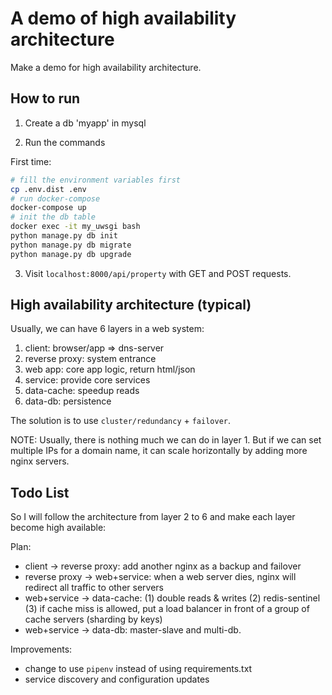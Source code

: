# A demo of high availability architecture
Make a demo for high availability architecture. 

## How to run

1. Create a db 'myapp' in mysql

2. Run the commands

First time: 
```bash
# fill the environment variables first
cp .env.dist .env
# run docker-compose
docker-compose up
# init the db table
docker exec -it my_uwsgi bash
python manage.py db init
python manage.py db migrate
python manage.py db upgrade
```

3. Visit `localhost:8000/api/property` with GET and POST requests. 

## High availability architecture (typical)

Usually, we can have 6 layers in a web system: 

1. client: browser/app => dns-server
2. reverse proxy: system entrance
3. web app: core app logic, return html/json
4. service: provide core services
5. data-cache: speedup reads
6. data-db: persistence

The solution is to use `cluster/redundancy` + `failover`. 

NOTE: Usually, there is nothing much we can do in layer 1. But if we can set multiple IPs for a domain name, it can scale horizontally by adding more nginx servers. 

## Todo List

So I will follow the architecture from layer 2 to 6 and make each layer become high available: 

Plan: 
* client -> reverse proxy: add another nginx as a backup and failover
* reverse proxy -> web+service: when a web server dies, nginx will redirect all traffic to other servers
* web+service -> data-cache: (1) double reads & writes (2) redis-sentinel (3) if cache miss is allowed, put a load balancer in front of a group of cache servers (sharding by keys)
* web+service -> data-db: master-slave and multi-db. 

Improvements: 
* change to use `pipenv` instead of using requirements.txt
* service discovery and configuration updates
